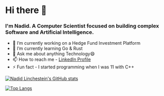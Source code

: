 # Hi there 👋
### I'm Nadid. A Computer Scientist focused on building complex Software and Artificial Intelligence.

- 🔭 I’m currently working on a Hedge Fund Investment Platform
- 🌱 I’m currently learning Go & Rust
- 💬 Ask me about anything Technology😄
- 📫 How to reach me - [LinkedIn Profile](https://www.linkedin.com/in/nadid-linchestein/)
- ⚡ Fun fact - I started programming when I was 11 with C++

[![Nadid Linchestein's GitHub stats](https://github-readme-stats.vercel.app/api?username=NadidLinchestein&show_icons=true)](https://github.com/NadidLinchestein/github-readme-stats)

[![Top Langs](https://github-readme-stats.vercel.app/api/top-langs/?username=NadidLinchestein&layout=compact)](https://github.com/NadidLinchestein/github-readme-stats)

<!--
**NadidLinchestein/NadidLinchestein** is a ✨ _special_ ✨ repository because its `README.md` (this file) appears on your GitHub profile.

Here are some ideas to get you started:

- 🔭 I’m currently working on ...
- 🌱 I’m currently learning ...
- 👯 I’m looking to collaborate on ...
- 🤔 I’m looking for help with ...
- 💬 Ask me about ...
- 📫 How to reach me: ...
- 😄 Pronouns: ...
- ⚡ Fun fact: ...
-->
